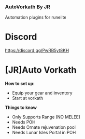 ### AutoVorkath By JR

Automation plugins for runelite

# Discord

https://discord.gg/PwRB5yt8KH

# [JR]Auto Vorkath

**How to set up**:

- Equip your gear and inventory
- Start at vorkath

**Things to know**

- Only Supports Range (NO MELEE)
- Needs POH
- Needs Ornate rejuvenation pool
- Needs Lunar Isles Portal in POH
